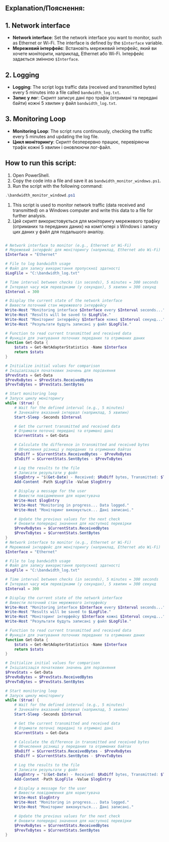 ## Explanation/Пояснення:
## 1. Network interface
- **Network interface**: Set the network interface you want to monitor, such as Ethernet or Wi-Fi. The interface is defined by the ```$Interface``` variable.
- **Мережевий інтерфейс**: Встановіть мережевий інтерфейс, який ви хочете моніторити, наприклад, Ethernet або Wi-Fi. Інтерфейс задається змінною ```$Interface```.
## 2. Logging
- **Logging**: The script logs traffic data (received and transmitted bytes) every 5 minutes into a file called ```bandwidth_log.txt```.
- **Запис у ло**г: Скрипт записує дані про трафік (отримані та передані байти) кожні 5 хвилин у файл ```bandwidth_log.txt```.
## 3. Monitoring Loop
- **Monitoring Loop**: The script runs continuously, checking the traffic every 5 minutes and updating the log file.
- **Цикл моніторингу**: Скрипт безперервно працює, перевіряючи трафік кожні 5 хвилин і оновлюючи лог-файл.

## How to run this script:
1. Open PowerShell.
2. Copy the code into a file and save it as ```bandwidth_monitor_windows.ps1```.
3. Run the script with the following command:
   
```powershell
.\bandwidth_monitor_windowd.ps1
```

1. This script is used to monitor network traffic (data received and transmitted) on a Windows computer and write this data to a file for further analysis.
2. Цей скрипт використовується для моніторингу мережевого трафіку (отриманих та переданих даних) на комп'ютері з Windows і запису цих даних у файл для подальшого аналізу.

```powershell

# Network interface to monitor (e.g., Ethernet or Wi-Fi)
# Мережевий інтерфейс для моніторингу (наприклад, Ethernet або Wi-Fi)
$Interface = "Ethernet"

# File to log bandwidth usage
# Файл для запису використання пропускної здатності
$LogFile = "C:\bandwidth_log.txt"

# Time interval between checks (in seconds), 5 minutes = 300 seconds
# Інтервал часу між перевірками (у секундах), 5 хвилин = 300 секунд
$Interval = 300

# Display the current state of the network interface
# Вивести поточний стан мережевого інтерфейсу
Write-Host "Monitoring interface $Interface every $Interval seconds..."
Write-Host "Results will be saved to $LogFile."
Write-Host "Моніторинг інтерфейсу $Interface кожні $Interval секунд..."
Write-Host "Результати будуть записані у файл $LogFile."

# Function to read current transmitted and received data
# Функція для зчитування поточних переданих та отриманих даних
function Get-Data {
    $stats = Get-NetAdapterStatistics -Name $Interface
    return $stats
}

# Initialize initial values for comparison
# Ініціалізація початкових значень для порівняння
$PrevStats = Get-Data
$PrevRxBytes = $PrevStats.ReceivedBytes
$PrevTxBytes = $PrevStats.SentBytes

# Start monitoring loop
# Запуск циклу моніторингу
while ($true) {
    # Wait for the defined interval (e.g., 5 minutes)
    # Зачекайте вказаний інтервал (наприклад, 5 хвилин)
    Start-Sleep -Seconds $Interval

    # Get the current transmitted and received data
    # Отримати поточні передані та отримані дані
    $CurrentStats = Get-Data

    # Calculate the difference in transmitted and received bytes
    # Обчислення різниці у переданих та отриманих байтах
    $RxDiff = $CurrentStats.ReceivedBytes - $PrevRxBytes
    $TxDiff = $CurrentStats.SentBytes - $PrevTxBytes

    # Log the results to the file
    # Записати результати у файл
    $logEntry = "$(Get-Date) - Received: $RxDiff bytes, Transmitted: $TxDiff bytes"
    Add-Content -Path $LogFile -Value $logEntry

    # Display a message for the user
    # Вивести повідомлення для користувача
    Write-Host $logEntry
    Write-Host "Monitoring in progress... Data logged."
    Write-Host "Моніторинг виконується... Дані записані."

    # Update the previous values for the next check
    # Оновити попередні значення для наступної перевірки
    $PrevRxBytes = $CurrentStats.ReceivedBytes
    $PrevTxBytes = $CurrentStats.SentBytes
}
# Network interface to monitor (e.g., Ethernet or Wi-Fi)
# Мережевий інтерфейс для моніторингу (наприклад, Ethernet або Wi-Fi)
$Interface = "Ethernet"

# File to log bandwidth usage
# Файл для запису використання пропускної здатності
$LogFile = "C:\bandwidth_log.txt"

# Time interval between checks (in seconds), 5 minutes = 300 seconds
# Інтервал часу між перевірками (у секундах), 5 хвилин = 300 секунд
$Interval = 300

# Display the current state of the network interface
# Вивести поточний стан мережевого інтерфейсу
Write-Host "Monitoring interface $Interface every $Interval seconds..."
Write-Host "Results will be saved to $LogFile."
Write-Host "Моніторинг інтерфейсу $Interface кожні $Interval секунд..."
Write-Host "Результати будуть записані у файл $LogFile."

# Function to read current transmitted and received data
# Функція для зчитування поточних переданих та отриманих даних
function Get-Data {
    $stats = Get-NetAdapterStatistics -Name $Interface
    return $stats
}

# Initialize initial values for comparison
# Ініціалізація початкових значень для порівняння
$PrevStats = Get-Data
$PrevRxBytes = $PrevStats.ReceivedBytes
$PrevTxBytes = $PrevStats.SentBytes

# Start monitoring loop
# Запуск циклу моніторингу
while ($true) {
    # Wait for the defined interval (e.g., 5 minutes)
    # Зачекайте вказаний інтервал (наприклад, 5 хвилин)
    Start-Sleep -Seconds $Interval

    # Get the current transmitted and received data
    # Отримати поточні передані та отримані дані
    $CurrentStats = Get-Data

    # Calculate the difference in transmitted and received bytes
    # Обчислення різниці у переданих та отриманих байтах
    $RxDiff = $CurrentStats.ReceivedBytes - $PrevRxBytes
    $TxDiff = $CurrentStats.SentBytes - $PrevTxBytes

    # Log the results to the file
    # Записати результати у файл
    $logEntry = "$(Get-Date) - Received: $RxDiff bytes, Transmitted: $TxDiff bytes"
    Add-Content -Path $LogFile -Value $logEntry

    # Display a message for the user
    # Вивести повідомлення для користувача
    Write-Host $logEntry
    Write-Host "Monitoring in progress... Data logged."
    Write-Host "Моніторинг виконується... Дані записані."

    # Update the previous values for the next check
    # Оновити попередні значення для наступної перевірки
    $PrevRxBytes = $CurrentStats.ReceivedBytes
    $PrevTxBytes = $CurrentStats.SentBytes
}

```
